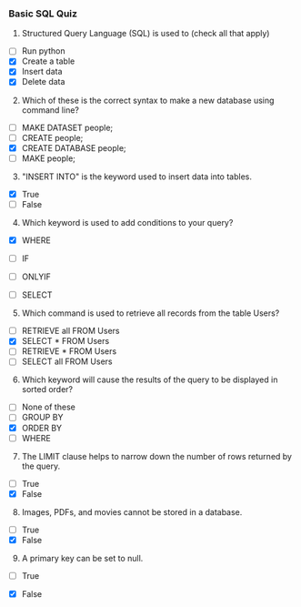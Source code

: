### Basic SQL Quiz

1. Structured Query Language (SQL) is used to (check all that apply)

- [ ] Run python
- [x] Create a table
- [x] Insert data
- [x] Delete data

2. Which of these is the correct syntax to make a new database using command line?


- [ ] MAKE DATASET people;
- [ ] CREATE people;
- [x] CREATE DATABASE people;
- [ ] MAKE people;

3. "INSERT INTO" is the keyword used to insert data into tables.


- [x] True
- [ ] False

4. Which keyword is used to add conditions to your query?

- [x] WHERE
- [ ] IF
- [ ] ONLYIF
- [ ] SELECT


5. Which command is used to retrieve all records from the table Users?


- [ ] RETRIEVE all FROM Users
- [x] SELECT * FROM Users
- [ ] RETRIEVE * FROM Users
- [ ] SELECT all FROM Users

6. Which keyword will cause the results of the query to be displayed in sorted order?


- [ ] None of these
- [ ] GROUP BY
- [x] ORDER BY
- [ ] WHERE

7. The LIMIT clause helps to narrow down the number of rows returned by the query.

- [ ] True
- [x] False

8. Images, PDFs, and movies cannot be stored in a database.

- [ ] True
- [x] False

9. A primary key can be set to null.

- [ ] True
- [x] False


